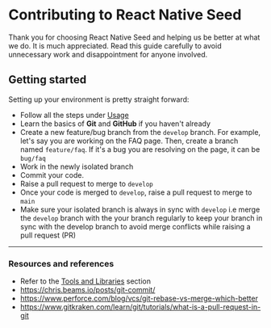 # Contributing to React Native Seed

Thank you for choosing React Native Seed and helping us be better at what we do. It is much appreciated. Read this guide carefully to avoid unnecessary work and disappointment for anyone involved.

## Getting started

Setting up your environment is pretty straight forward:

- Follow all the steps under [Usage](https://github.com/rashtay/DesafioTon#usage)
- Learn the basics of **Git** and **GitHub** if you haven't already
- Create a new feature/bug branch from the `develop` branch. For example, let's say you are working on the FAQ page. Then, create a branch named `feature/faq`. If it's a bug you are resolving on the page, it can be `bug/faq`
- Work in the newly isolated branch
- Commit your code.
- Raise a pull request to merge to `develop`
- Once your code is merged to `develop`, raise a pull request to merge to `main`
- Make sure your isolated branch is always in sync with `develop` i.e merge the `develop` branch with the your branch regularly to keep your branch in sync with the develop branch to avoid merge conflicts while raising a pull request (PR)

---

### Resources and references

- Refer to the [Tools and Libraries](https://github.com/rashtay/DesafioTon#tools-and-libraries) section
- https://chris.beams.io/posts/git-commit/
- https://www.perforce.com/blog/vcs/git-rebase-vs-merge-which-better
- https://www.gitkraken.com/learn/git/tutorials/what-is-a-pull-request-in-git
